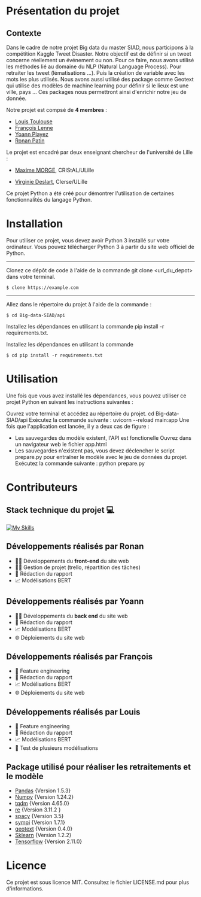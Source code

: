 # Présentation du projet 


## Contexte 

Dans le cadre de notre projet Big data du master SIAD, nous participons à la compétition Kaggle Tweet Disaster. Notre objectif est de définir si un tweet concerne réellement un événement ou non. Pour ce faire, nous avons utilisé les méthodes lié au domaine du NLP (Natural Language Process). Pour retraiter les tweet (lématisations ...). Puis la création de variable avec les mots  les plus utilisés. Nous avons aussi utilisé des package comme Geotext qui utilise des modèles de machine learning pour définir si le lieux est une ville, pays ... Ces packages nous permettront ainsi d'enrichir notre jeu de donnée.

Notre projet est compsé de **4 membres** :

* [Louis Toulouse](https://www.linkedin.com/in/louis-toulouse/)
* [François Lenne](https://www.linkedin.com/in/fran%C3%A7ois-lenne-5975b9174/)
* [Yoann Playez](https://www.linkedin.com/in/yoann-playez-075ab7207/)
* [Ronan Patin](https://www.linkedin.com/in/ronan-patin-186aab192/)

Le projet est encadré par deux enseignant chercheur de l'université de Lille :


* [Maxime MORGE](http://www.lifl.fr/~morge), CRIStAL/ULille

* [Virginie Deslart](https://www.linkedin.com/in/virginie-delsart-9a45b81b9/?originalSubdomain=fr), Clerse/ULille


Ce projet Python a été créé pour démontrer l'utilisation de certaines fonctionnalités du langage Python.

# Installation

Pour utiliser ce projet, vous devez avoir Python 3 installé sur votre ordinateur. Vous pouvez télécharger Python 3 à partir du site web officiel de Python.

***
Clonez ce dépôt de code à l'aide de la commande git clone <url_du_depot> dans votre terminal.
```
$ clone https://example.com

```

***
Allez dans le répertoire du projet à l'aide de la commande : 
```
$ cd Big-data-SIAD/api

```

Installez les dépendances en utilisant la commande pip install -r requirements.txt.


Installez les dépendances en utilisant la commande
```
$ cd pip install -r requirements.txt

```

# Utilisation

Une fois que vous avez installé les dépendances, vous pouvez utiliser ce projet Python en suivant les instructions suivantes :

Ouvrez votre terminal et accédez au répertoire du projet.
cd Big-data-SIAD/api
Exécutez la commande suivante :
uvicorn --reload main:app
Une fois que l'application est lancée, il y a deux cas de figure :
- Les sauvegardes du modèle existent, l'API est fonctionelle
Ouvrez dans un navigateur web le fichier app.html
- Les sauvegardes n'existent pas, vous devez déclencher le script prepare.py pour entraîner le modèle avec le jeu de données du projet.
Exécutez la commande suivante :
python prepare.py

# Contributeurs

## Stack technique du projet :computer:

[![My Skills](https://skills.thijs.gg/icons?i=py,tensorflow,md,git,github,vscode,regex,html,css,js,fastapi,bootstrap,gcp)](https://skills.thijs.gg)

## Développements réalisés par Ronan 

- :man_technologist: Développements du **front-end** du site web
- :pilot: Gestion de projet (trello, répartition des tâches)
- :bookmark_tabs: Rédaction du rapport
- :chart_with_upwards_trend: Modélisations BERT

## Développements réalisés par Yoann  

- :man_technologist: Développements du **back end** du site web
- :bookmark_tabs: Rédaction du rapport
- :chart_with_upwards_trend: Modélisations BERT
- :globe_with_meridians: Déploiements du site web

## Développements réalisés par François  

- :construction_worker: Feature engineering
- :bookmark_tabs: Rédaction du rapport
- :chart_with_upwards_trend: Modélisations BERT
- :globe_with_meridians: Déploiements du site web


## Développements réalisés par Louis  

- :construction_worker: Feature engineering
- :bookmark_tabs: Rédaction du rapport
- :chart_with_upwards_trend: Modélisations BERT
- :construction: Test de plusieurs modélisations

## Package utilisé pour réaliser les retraitements et le modèle


* [Pandas](https://pandas.pydata.org/) {Version 1.5.3}
* [Numpy](https://numpy.org/) {Version 1.24.2}
* [tqdm](https://tqdm.github.io/) {Version 4.65.0}
* [re](https://docs.python.org/3/library/re.html) {Version 3.11.2 }
* [spacy](https://spacy.io/usage) {Version 3.5}
* [sympi](https://www.sympy.org/en/index.html) {Version 1.7.1}
* [geotext](https://pypi.org/project/geotext/) {Version 0.4.0}
* [Sklearn](https://scikit-learn.org/stable/) {Version 1.2.2}
* [Tensorflow](https://pypi.org/project/tensorflow/) {Version 2.11.0}


# Licence
Ce projet est sous licence MIT. Consultez le fichier LICENSE.md pour plus d'informations.




  
